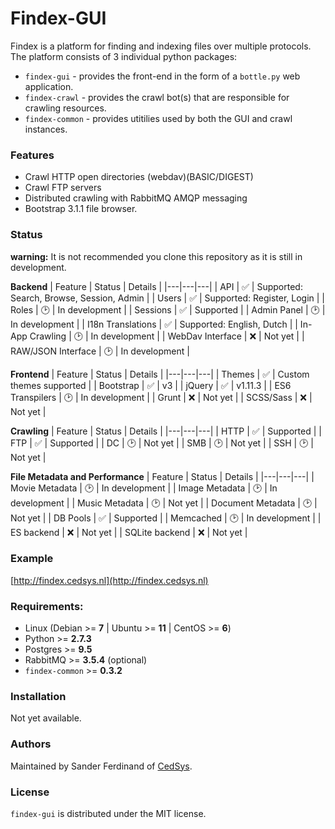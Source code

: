 # Findex-GUI

Findex is a platform for finding and indexing files over multiple protocols. The platform consists of 3 individual python packages:

  - `findex-gui` - provides the front-end in the form of a `bottle.py` web application.
  - `findex-crawl` - provides the crawl bot(s) that are responsible for crawling resources.
  - `findex-common` - provides utitilies used by both the GUI and crawl instances.

### Features

  - Crawl HTTP open directories (webdav)(BASIC/DIGEST)
  - Crawl FTP servers
  - Distributed crawling with RabbitMQ AMQP messaging
  - Bootstrap 3.1.1 file browser.

### Status
**warning:** It is not recommended you clone this repository as it is still in development.

**Backend**
| Feature  | Status  | Details  |
|---|---|---|
| API  |  :white_check_mark:  | Supported: Search, Browse, Session, Admin  |
| Users | :white_check_mark:  | Supported: Register, Login  |
| Roles | :clock2:  | In development |
| Sessions | :white_check_mark: | Supported |
| Admin Panel  | :clock2:  | In development |
| I18n Translations | :white_check_mark:  | Supported: English, Dutch  |
| In-App Crawling  | :clock2:  | In development |
| WebDav Interface  | :x:  | Not yet  |
| RAW/JSON Interface | :clock2:  | In development |

**Frontend**
| Feature  | Status  | Details  |
|---|---|---|
| Themes  | :white_check_mark:  | Custom themes supported  |
| Bootstrap  |  :white_check_mark:  | v3  |
| jQuery |  :white_check_mark:  | v1.11.3  |
| ES6 Transpilers  | :clock2:  | In development |
| Grunt  | :x:  | Not yet  |
| SCSS/Sass  | :x:  | Not yet  |

**Crawling**
| Feature  | Status  | Details  |
|---|---|---|
| HTTP | :white_check_mark:  | Supported  |
| FTP | :white_check_mark:  | Supported  |
| DC | :clock2:  | Not yet |
| SMB | :clock2:  | Not yet |
| SSH | :clock2:  | Not yet  |

**File Metadata and Performance**
| Feature  | Status  | Details  |
|---|---|---|
| Movie Metadata | :clock2:  | In development |
| Image Metadata | :clock2:  | In development |
| Music Metadata | :clock2:  | Not yet  |
| Document Metadata | :clock2:  | Not yet  |
| DB Pools  | :white_check_mark:  | Supported |
| Memcached | :clock2:  | In development |
| ES backend | :x:  | Not yet  |
| SQLite backend | :x:  | Not yet  |

### Example
[http://findex.cedsys.nl](http://findex.cedsys.nl)

### Requirements:
  - Linux (Debian >= **7** | Ubuntu >= **11** | CentOS >= **6**)
  - Python >= **2.7.3**
  - Postgres >= **9.5**
  - RabbitMQ >= **3.5.4** (optional)
  - `findex-common` >= **0.3.2**

### Installation
Not yet available.

### Authors
Maintained by Sander Ferdinand of [CedSys](http://www.cedsys.nl).

### License

`findex-gui` is distributed under the MIT license.